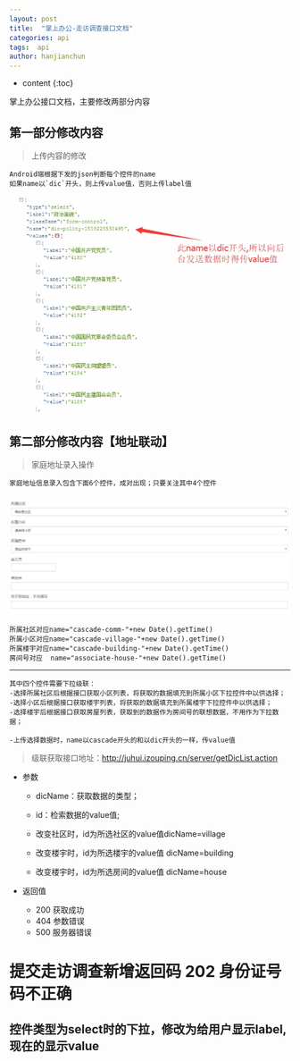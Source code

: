 ```yaml
---
layout: post
title:  "掌上办公-走访调查接口文档"
categories: api
tags:  api
author: hanjianchun
---
```


* content
{:toc}

掌上办公接口文档，主要修改两部分内容


## 第一部分修改内容
	
> 上传内容的修改

	Android端根据下发的json判断每个控件的name
	如果name以`dic`开头，则上传value值，否则上传label值


![](/image/2017/10/dicSelect.jpg)
	

## 第二部分修改内容【地址联动】

> 家庭地址录入操作

	家庭地址信息录入包含下面6个控件，成对出现；只要关注其中4个控件

![](/image/2017/10/family-address.jpg)

	所属社区对应name="cascade-comm-"+new Date().getTime()
	所属小区对应name="cascade-village-"+new Date().getTime()
	所属楼宇对应name="cascade-building-"+new Date().getTime()
	房间号对应  name="associate-house-"+new Date().getTime()

----------

	其中四个控件需要下拉级联：
	-选择所属社区后根据接口获取小区列表，将获取的数据填充到所属小区下拉控件中以供选择；
	-选择小区后根据接口获取楼宇列表，将获取的数据填充到所属楼宇下拉控件中以供选择；
	-选择楼宇后根据接口获取房屋列表，获取到的数据作为房间号的联想数据，不用作为下拉数据；
    
    -上传选择数据时，name以cascade开头的和以dic开头的一样，传value值

> 级联获取接口地址：http://juhui.izouping.cn/server/getDicList.action

	
- 参数
	- dicName：获取数据的类型；
	- id：检索数据的value值;
				
	- 改变社区时，id为所选社区的value值dicName=village
	- 改变楼宇时，id为所选楼宇的value值	dicName=building
	- 改变楼宇时，id为所选房间的value值	dicName=house
				
- 返回值
	- 200 获取成功
	- 404 参数错误
	- 500 服务器错误

# 提交走访调查新增返回码 202 身份证号码不正确 #
## 控件类型为select时的下拉，修改为给用户显示label,现在的显示value ##

